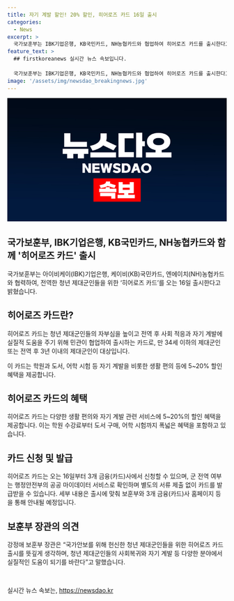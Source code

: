 ```yaml
---
title: 자기 계발 할인! 20% 할인, 히어로즈 카드 16일 출시
categories:
  - News
excerpt: >
  국가보훈부는 IBK기업은행, KB국민카드, NH농협카드와 협업하여 히어로즈 카드를 출시한다고 밝혔다. 이 카드는 제대군인들의 사회 복귀와 자기 계발을 돕기 위해 만 34세 이하의 제대군인 및 전역 후 3년 이내 제대군인을 대상으로 하며, 학원, 도서, 어학 시험 등에서 5~20% 할인 혜택을 제공한다. 카드는 공공 마이데이터 서비스로 군 전역 여부를 확인하며, 16일부터 신청 가능하다. 강정애 보훈부 장관은 청년 제대군인들의 사회복귀와 자기 계발을 돕기를 바란다고 말했다.
feature_text: >
  ## firstkoreanews 실시간 뉴스 속보입니다.

  국가보훈부는 IBK기업은행, KB국민카드, NH농협카드와 협업하여 히어로즈 카드를 출시한다고 밝혔다. 이 카드는 제대군인들의 사회 복귀와 자기 계발을 돕기 위해 만 34세 이하의 제대군인 및 전역 후 3년 이내 제대군인을 대상으로 하며, 학원, 도서, 어학 시험 등에서 5~20% 할인 혜택을 제공한다. 카드는 공공 마이데이터 서비스로 군 전역 여부를 확인하며, 16일부터 신청 가능하다. 강정애 보훈부 장관은 청년 제대군인들의 사회복귀와 자기 계발을 돕기를 바란다고 말했다.
image: '/assets/img/newsdao_breakingnews.jpg'
---
```


<p><img src="/assets/img/newsdao_breakingnews.jpg" alt="firstkoreanews 속보" /></p>

<h2>국가보훈부, IBK기업은행, KB국민카드, NH농협카드와 함께 '히어로즈 카드' 출시</h2>

<p data-ke-size="size16">국가보훈부는 아이비케이(IBK)기업은행, 케이비(KB)국민카드, 엔에이치(NH)농협카드와 협력하여, 전역한 청년 제대군인들을 위한 ‘히어로즈 카드’를 오는 16일 출시한다고 밝혔습니다.</p>

<h2 data-ke-size="size26">히어로즈 카드란?</h2>

<p data-ke-size="size16">히어로즈 카드는 청년 제대군인들의 자부심을 높이고 전역 후 사회 적응과 자기 계발에 실질적 도움을 주기 위해 민관이 협업하여 출시하는 카드로, 만 34세 이하의 제대군인 또는 전역 후 3년 이내의 제대군인이 대상입니다.</p>

<p data-ke-size="size16">이 카드는 학원과 도서, 어학 시험 등 자기 계발을 비롯한 생활 편의 등에 5~20% 할인 혜택을 제공합니다.</p>

<h2 data-ke-size="size26">히어로즈 카드의 혜택</h2>

<p data-ke-size="size16">히어로즈 카드는 다양한 생활 편의와 자기 계발 관련 서비스에 5~20%의 할인 혜택을 제공합니다. 이는 학원 수강료부터 도서 구매, 어학 시험까지 폭넓은 혜택을 포함하고 있습니다.</p>

<h2 data-ke-size="size26">카드 신청 및 발급</h2>

<p data-ke-size="size16">히어로즈 카드는 오는 16일부터 3개 금융(카드)사에서 신청할 수 있으며, 군 전역 여부는 행정안전부의 공공 마이데이터 서비스로 확인하며 별도의 서류 제출 없이 카드를 발급받을 수 있습니다. 세부 내용은 출시에 맞춰 보훈부와 3개 금융(카드)사 홈페이지 등을 통해 안내될 예정입니다.</p>

<h2 data-ke-size="size26">보훈부 장관의 의견</h2>

<p data-ke-size="size16">강정애 보훈부 장관은 “국가안보를 위해 헌신한 청년 제대군인들을 위한 히어로즈 카드 출시를 뜻깊게 생각하며, 청년 제대군인들의 사회복귀와 자기 계발 등 다양한 분야에서 실질적인 도움이 되기를 바란다”고 말했습니다.</p>

<p data-ke-size="size16">&nbsp;</p>
실시간 뉴스 속보는, <a href="https://newsdao.kr" rel="dofollow">https://newsdao.kr</a>


